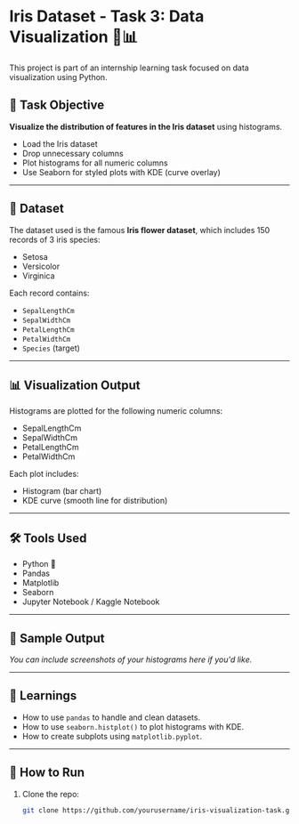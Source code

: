 # Iris Dataset - Task 3: Data Visualization 🌸📊

This project is part of an internship learning task focused on data visualization using Python.

## 📌 Task Objective

**Visualize the distribution of features in the Iris dataset** using histograms.

- Load the Iris dataset
- Drop unnecessary columns
- Plot histograms for all numeric columns
- Use Seaborn for styled plots with KDE (curve overlay)

---

## 📁 Dataset

The dataset used is the famous **Iris flower dataset**, which includes 150 records of 3 iris species:
- Setosa
- Versicolor
- Virginica

Each record contains:
- `SepalLengthCm`
- `SepalWidthCm`
- `PetalLengthCm`
- `PetalWidthCm`
- `Species` (target)

---

## 📊 Visualization Output

Histograms are plotted for the following numeric columns:
- SepalLengthCm
- SepalWidthCm
- PetalLengthCm
- PetalWidthCm

Each plot includes:
- Histogram (bar chart)
- KDE curve (smooth line for distribution)

---

## 🛠️ Tools Used

- Python 🐍
- Pandas
- Matplotlib
- Seaborn
- Jupyter Notebook / Kaggle Notebook

---

## 📌 Sample Output

*You can include screenshots of your histograms here if you'd like.*

---

## 🧠 Learnings

- How to use `pandas` to handle and clean datasets.
- How to use `seaborn.histplot()` to plot histograms with KDE.
- How to create subplots using `matplotlib.pyplot`.

---

## 🚀 How to Run

1. Clone the repo:
   ```bash
   git clone https://github.com/yourusername/iris-visualization-task.git
